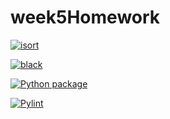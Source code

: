 # week5Homework

[![isort](https://github.com/vcu-interianoe/week5homework/actions/workflows/isort.yml/badge.svg)](https://github.com/vcu-interianoe/week5homework/actions/workflows/isort.yml)



[![black](https://github.com/vcu-interianoe/week5homework/actions/workflows/pyblack.yml/badge.svg)](https://github.com/vcu-interianoe/week5homework/actions/workflows/pyblack.yml)



[![Python package](https://github.com/vcu-interianoe/week5homework/actions/workflows/pytest.yml/badge.svg)](https://github.com/vcu-interianoe/week5homework/actions/workflows/pytest.yml)



[![Pylint](https://github.com/vcu-interianoe/week5homework/actions/workflows/pylint.yml/badge.svg)](https://github.com/vcu-interianoe/week5homework/actions/workflows/pylint.yml)

